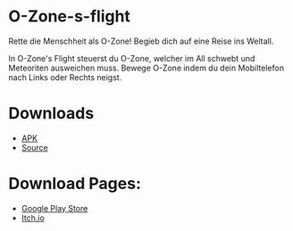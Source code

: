 # O-Zone-s-flight
Rette die Menschheit als O-Zone! Begieb dich auf eine Reise ins Weltall.

In O-Zone's Flight steuerst du O-Zone, welcher im All schwebt und Meteoriten ausweichen muss.
Bewege O-Zone indem du dein Mobiltelefon nach Links oder Rechts neigst.

# Downloads
* [APK](https://github.com/ConsoleArgonaut/O-Zone-s-flight/raw/master/Download/O-ZonesFlight.apk)
* [Source](https://github.com/ConsoleArgonaut/O-Zone-s-flight/raw/master/Download/O-ZonesFlight%20-%20Source%20Code.zip)

# Download Pages:
* [Google Play Store](https://play.google.com/store/apps/details?id=onebit.o_zonesflight)
* [Itch.io](https://onebit.itch.io/o-zones-flight)

